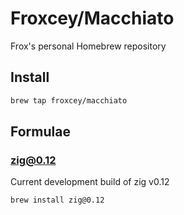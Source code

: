 # Froxcey/Macchiato

Frox's personal Homebrew repository

## Install

```sh
brew tap froxcey/macchiato
```

## Formulae

### zig@0.12

Current development build of zig v0.12

```sh
brew install zig@0.12
```
